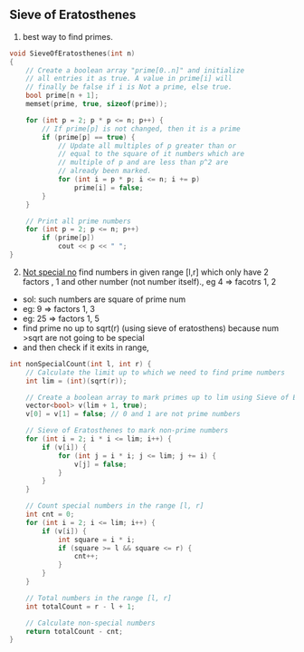 ## Sieve of Eratosthenes

1. best way to find primes.

```cpp
void SieveOfEratosthenes(int n)
{
    // Create a boolean array "prime[0..n]" and initialize
    // all entries it as true. A value in prime[i] will
    // finally be false if i is Not a prime, else true.
    bool prime[n + 1];
    memset(prime, true, sizeof(prime));

    for (int p = 2; p * p <= n; p++) {
        // If prime[p] is not changed, then it is a prime
        if (prime[p] == true) {
            // Update all multiples of p greater than or
            // equal to the square of it numbers which are
            // multiple of p and are less than p^2 are
            // already been marked.
            for (int i = p * p; i <= n; i += p)
                prime[i] = false;
        }
    }

    // Print all prime numbers
    for (int p = 2; p <= n; p++)
        if (prime[p])
            cout << p << " ";
}
```

2. [Not special no](https://leetcode.com/contest/weekly-contest-408/) find numbers in given range [l,r] which only have 2 factors , 1 and other number (not number itself)., eg 4 => facotrs 1, 2

- sol: such numbers are square of prime num
- eg: 9 => factors 1, 3
- eg: 25 => factors 1, 5
- find prime no up to sqrt(r) (using sieve of eratosthens) because num >sqrt are not going to be special
- and then check if it exits in range,

```cpp
int nonSpecialCount(int l, int r) {
    // Calculate the limit up to which we need to find prime numbers
    int lim = (int)(sqrt(r));

    // Create a boolean array to mark primes up to lim using Sieve of Eratosthenes
    vector<bool> v(lim + 1, true);
    v[0] = v[1] = false; // 0 and 1 are not prime numbers

    // Sieve of Eratosthenes to mark non-prime numbers
    for (int i = 2; i * i <= lim; i++) {
        if (v[i]) {
            for (int j = i * i; j <= lim; j += i) {
                v[j] = false;
            }
        }
    }

    // Count special numbers in the range [l, r]
    int cnt = 0;
    for (int i = 2; i <= lim; i++) {
        if (v[i]) {
            int square = i * i;
            if (square >= l && square <= r) {
                cnt++;
            }
        }
    }

    // Total numbers in the range [l, r]
    int totalCount = r - l + 1;

    // Calculate non-special numbers
    return totalCount - cnt;
}
```
